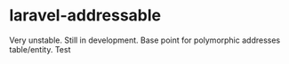 # laravel-addressable
Very unstable.
Still in development. 
Base point for polymorphic addresses table/entity.
Test